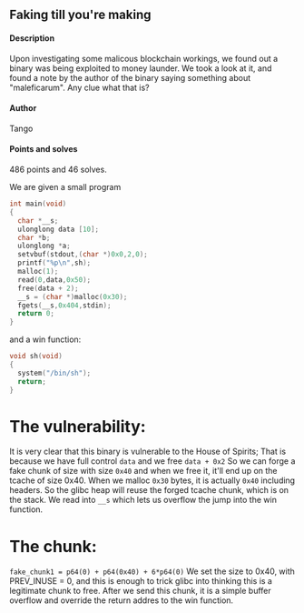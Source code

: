 ## Faking till you're making
#### Description
Upon investigating some malicous blockchain workings, we found out a binary was being exploited to money launder. We took a look at it, and found a note by the author of the binary saying something about "maleficarum". Any clue what that is?
#### Author
Tango
#### Points and solves
486 points and 46 solves.

We are given a small program
```c
int main(void)
{
  char *__s;
  ulonglong data [10];
  char *b;
  ulonglong *a;
  setvbuf(stdout,(char *)0x0,2,0);
  printf("%p\n",sh);
  malloc(1);
  read(0,data,0x50);
  free(data + 2);
  __s = (char *)malloc(0x30);
  fgets(__s,0x404,stdin);
  return 0;
}
```
and a win function:
```c
void sh(void)
{
  system("/bin/sh");
  return;
}
```

# The vulnerability:
It is very clear that this binary is vulnerable to the House of Spirits;
That is because we have full control ```data``` and we free ```data + 0x2```
So we can forge a fake chunk of size with size ```0x40``` and when we free it, it'll end up on the tcache of size 0x40.
When we malloc ```0x30``` bytes, it is actually ```0x40``` including headers. So the glibc heap will reuse the forged tcache chunk, which is on the stack.
We read into ```__s``` which lets us overflow the jump into the win function.

# The chunk:
```fake_chunk1 = p64(0) + p64(0x40) + 6*p64(0)```
We set the size to 0x40, with PREV_INUSE = 0, and this is enough to trick glibc into thinking this is a legitimate chunk to free.
After we send this chunk, it is a simple buffer overflow and override the return addres to the win function.
